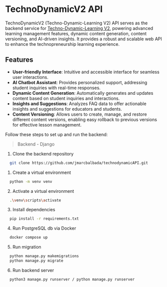 # TechnoDynamicV2 API
TechnoDynamicV2 (Techno-Dynamic-Learning V2) API serves as the backend service for  [Techno-Dynamic-Learning V2](https://github.com/jmarcbalbada/techno-dynamic-v2), powering advanced learning management features, dynamic content generation, content versioning, and AI-driven insights. It provides a robust and scalable web API to enhance the technopreneurship learning experience.

## Features

- **User-friendly Interface**: Intuitive and accessible interface for seamless user interactions.
- **AI Chatbot Assistant**: Provides personalized support, addressing student inquiries with real-time responses.
- **Dynamic Content Generation**: Automatically generates and updates content based on student inquiries and interactions.
- **Insights and Suggestions**: Analyzes FAQ data to offer actionable insights and suggestions for educators and students.
- **Content Versioning**: Allows users to create, manage, and restore different content versions, enabling easy rollback to previous versions for effective lesson management.

Follow these steps to set up and run the backend:

> Backend - Django

1. Clone the backend repository

```bash
  git clone https://github.com/jmarcbalbada/technodynamicAPI.git
```

1. Create a virtual environment

```bash
  python -m venv venv
```

2. Activate a virtual environment

```bash
  .\venv\scripts\activate
```

3. Install dependencies

```bash
  pip install -r requirements.txt
```

4. Run PostgreSQL db via Docker

```bash
  docker compose up
```

5. Run migration

```bash
  python manage.py makemigrations
  python manage.py migrate
```

6. Run backend server

```bash
  python3 manage.py runserver / python manage.py runserver
```
